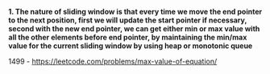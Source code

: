 **1. The nature of sliding window is that every time we move the end pointer to the next position, first we will update the start pointer if necessary, second with the new end pointer, we can get either min or max value with all the other elements before end pointer, by maintaining the min/max value for the current sliding window by using heap or monotonic queue**

1499 - https://leetcode.com/problems/max-value-of-equation/
